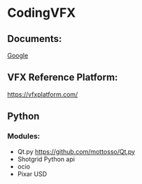 # CodingVFX

## Documents:
[Google](https://docs.google.com/spreadsheets/d/1VF_HCALzy8e7SNZ-UfxhPMe19Z79SeBMbhbX4lTIs9k/edit?usp=sharing)

## VFX Reference Platform:
https://vfxplatform.com/																								

## Python
### Modules:
* Qt.py https://github.com/mottosso/Qt.py
* Shotgrid Python api
* ocio
* Pixar USD
